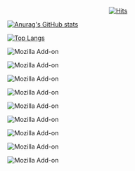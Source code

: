 <div align=center>

  [![Hits](https://hits.seeyoufarm.com/api/count/incr/badge.svg?url=https://github.com/callor&count_bg=#379C83D&title_bg=#3555555&icon=&icon_color=#3E7E7E7&title=hits&edge_flat=false)](https://hits.seeyoufarm.com)

</div>

[![Anurag's GitHub stats](https://github-readme-stats.vercel.app/api?username=callor&theme=dark)](https://github.com/anuraghazra/github-readme-stats)

[![Top Langs](https://github-readme-stats.vercel.app/api/top-langs/?username=callor&theme=dark&layout=compact)](https://github.com/anuraghazra/github-readme-stats)


![Mozilla Add-on](https://img.shields.io/amo/stars/callor:callor?color=%2300FF00&label=java&logo=developer&logoColor=%23FF0000&style=plastic)

![Mozilla Add-on](https://img.shields.io/github/languages/count/beygee/survive )

![Mozilla Add-on](https://img.shields.io/github/languages/top/beygee/survive)

![Mozilla Add-on](https://img.shields.io/github/languages/code-size/beygee/survive)

![Mozilla Add-on](https://img.shields.io/github/repo-size/beygee/survive)

![Mozilla Add-on](https://img.shields.io/github/issues/beygee/survive)

![Mozilla Add-on](https://img.shields.io/github/issues-closed/beygee/survive)

![Mozilla Add-on](https://img.shields.io/github/commit-activity/w/beygee/survive)

![Mozilla Add-on](https://img.shields.io/github/last-commit/beygee/survive)

